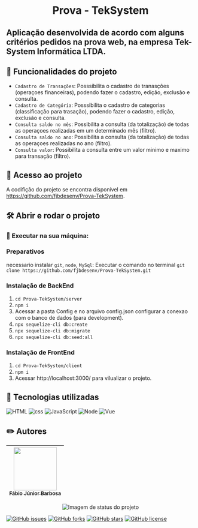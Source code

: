 <h1 align="center"> Prova - TekSystem </h1>

## Aplicação desenvolvida de acordo com alguns critérios pedidos na prova web, na empresa Tek-System Informática LTDA.

## 🔨 Funcionalidades do projeto
- `Cadastro de Transações`: Posssibilita o cadastro de tranasções (operaçoes financeiras), podendo fazer o cadastro, edição, exclusão e consulta. 
- `Cadastro de Categória`: Posssibilita o cadastro de categorias (classificação para trasação), podendo fazer o cadastro, edição, exclusão e consulta. 
- `Consulta saldo no mês`: Possibilita a consulta (da totalização) de todas as operaçoes realizadas em um determinado mês (filtro).
- `Consulta saldo no ano`: Possibilita a consulta (da totalização) de todas as operaçoes realizadas no ano (filtro).
- `Consulta valor`: Possibilita a consulta entre um valor minimo e maximo para transação (filtro).

## 📁 Acesso ao projeto
A codifição do projeto se encontra disponível em https://github.com/fjbdesenv/Prova-TekSystem.

## 🛠️ Abrir e rodar o projeto

<!--[![Imagem do projeto](https://i.postimg.cc/bwT1zjyY/Music2.png)](https://postimg.cc/1888H2Vb)-->

### 🔧 Executar na sua máquina:
### Preparativos
necessario instalar `git`, `node`, `MySql`:
Executar o comando no terminal `git clone https://github.com/fjbdesenv/Prova-TekSystem.git`

### Instalação de BackEnd

1. `cd Prova-TekSystem/server`
2. `npm i`
3. Acessar a pasta Config e no arquivo config.json configurar a conexao com o banco de dados (para development).
4. `npx sequelize-cli db:create`
5. `npx sequelize-cli db:migrate`
6. `npx sequelize-cli db:seed:all`

### Instalação de FrontEnd

1. `cd Prova-TekSystem/client`
2. `npm i`
3. Acessar http://localhost:3000/ para vilualizar o projeto.

## 👀 Tecnologias utilizadas
![HTML](https://img.shields.io/badge/HTML-E34F26.svg?logo=html5&logoColor=white)
![css](https://img.shields.io/badge/CSS-1572B6.svg?logo=css3&logoColor=white)
![JavaScript](https://img.shields.io/badge/JavaScript-F7DF1E.svg?logo=javascript&logoColor=black)
![Node](https://img.shields.io/badge/node-B0E0E6.svg?logo=node.js&logoColor=black)
![Vue](https://img.shields.io/badge/vue-8B008B.svg?logo=vue.js&logoColor=black)

## ✏️ Autores
| [<img src="https://avatars.githubusercontent.com/u/110018406?v=4" width=115><br><sub>Fábio Júnior Barbosa</sub>](https://github.com/fjbdesenv) |
| :---: |

<p align="center">
  <img alt="Imagem de status do projeto" src="https://img.shields.io/static/v1?label=STATUS&message=DESENVOLVIMENTO&color=yellow&style=for-the-badge"/>
</p>

[![GitHub issues](https://img.shields.io/github/issues/fjbdesenv/Prova-TekSystem)](https://github.com/fjbdesenv/Prova-TekSystem/issues)
[![GitHub forks](https://img.shields.io/github/forks/fjbdesenv/Prova-TekSystem)](https://github.com/fjbdesenv/Prova-TekSystem/network)
[![GitHub stars](https://img.shields.io/github/stars/fjbdesenv/Prova-TekSystem)](https://github.com/fjbdesenv/Prova-TekSystem/stargazers)
[![GitHub license](https://img.shields.io/github/license/fjbdesenv/Prova-TekSystem)](https://github.com/fjbdesenv/Prova-TekSystem/blob/main/LICENSE)
